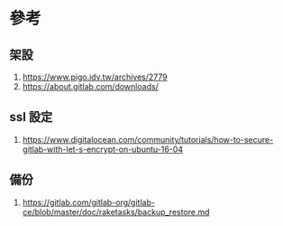 # 參考

## 架設

1. <https://www.pigo.idv.tw/archives/2779>
2. <https://about.gitlab.com/downloads/>

## ssl 設定

1. <https://www.digitalocean.com/community/tutorials/how-to-secure-gitlab-with-let-s-encrypt-on-ubuntu-16-04>

## 備份

1. <https://gitlab.com/gitlab-org/gitlab-ce/blob/master/doc/raketasks/backup_restore.md>
